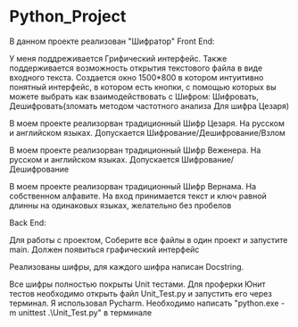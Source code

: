 # Python_Project
В данном проекте реализован "Шифратор"
Front End:

У меня поддреживается Грифический интерфейс. Также поддерживается возможность открытия текстового файла в виде входного текста. Создается окно 1500*800 в котором интуитивно понятный интерфейс, в котором есть кнопки, с помощью которых вы можете выбрать как взаимодействовать с Шифром: Шифровать, Дешифровать(зломать методом частотного анализа Для шифра Цезаря)

В моем проекте реализорван традиционный Шифр Цезаря. На русском и английском языках. Допускается Шифрование/Дешифрование/Взлом

В моем проекте реализорван традиционный Шифр Веженера. На русском и английском языках. Допускается Шифрование/Дешифрование

В моем проекте реализорван традиционный Шифр Вернама. На собственном алфавите. На вход принимается текст и ключ равной длинны на одинаковых языках, желательно без пробелов


Back End:

Для работы с проектом, Соберите все файлы в один проект и запустите main. Должен появиться графический интерфейс

Реализованы шифры, для каждого шифра написан Docstring.

Все шифры полностью покрыты Unit тестами. Для проферки Юнит тестов необходимо открыть файл Unit_Test.py и запустить его через терминал. Я использовал Pycharm.
Необходимо написать "python.exe -m unittest .\Unit_Test.py" в терминале

